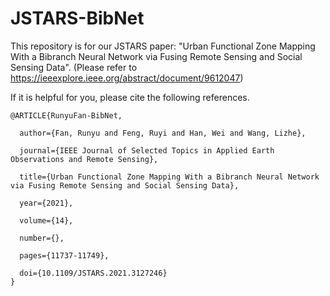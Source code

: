 # JSTARS-BibNet

This repository is for our JSTARS paper: "Urban Functional Zone Mapping With a Bibranch Neural Network via Fusing Remote Sensing and Social Sensing Data". (Please refer to https://ieeexplore.ieee.org/abstract/document/9612047)

If it is helpful for you, please cite the following references.


    @ARTICLE{RunyuFan-BibNet,
    
      author={Fan, Runyu and Feng, Ruyi and Han, Wei and Wang, Lizhe},
      
      journal={IEEE Journal of Selected Topics in Applied Earth Observations and Remote Sensing}, 
      
      title={Urban Functional Zone Mapping With a Bibranch Neural Network via Fusing Remote Sensing and Social Sensing Data}, 
      
      year={2021},
      
      volume={14},
      
      number={},
      
      pages={11737-11749},
      
      doi={10.1109/JSTARS.2021.3127246}
    }
 
